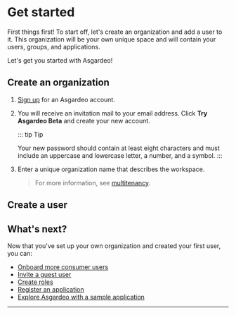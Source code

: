 # Get started

First things first! To start off, let's create an organization and add a user to it. This organization will be your 
own unique space and will contain your users, groups, and applications.

Let's get you started with Asgardeo!

## Create an organization

1. [Sign up](https://asgardeo.io/early-signup) for an Asgardeo account.

2. You will receive an invitation mail to your email address. Click **Try Asgardeo Beta** and create your new account.

   ::: tip Tip

   Your new password should contain at least eight characters and must include an uppercase and lowercase letter, a
   number, and a symbol.
   :::

3. Enter a unique organization name that describes the workspace.

   > For more information, see [multitenancy](../../concepts/user-mgt/multitenancy.md).

## Create a user

<CommonGuide guide='guides/fragments/onboard-user-with-password.md'/>

## What's next?

Now that you've set up your own organization and created your first user, you can:

- [Onboard more consumer users](../users/consumer-users.md)
- [Invite a guest user](../users/guest-users.md)
- [Create roles](../users/create-role.md)
- [Register an application](../applications/README.md)
- [Explore Asgardeo with a sample application](../applications/README.md)

----


